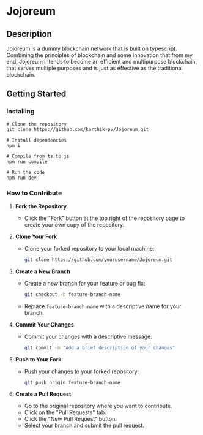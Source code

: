 # Jojoreum

## Description

Jojoreum is a dummy blockchain network that is built on typescript. Combining the principles of blockchain and some innovation that from my end, Jojoreum intends to become an efficient and multipurpose blockchain, that serves multiple purposes and is just as effective as the traditional blockchain.

## Getting Started

### Installing

```
# Clone the repository
git clone https://github.com/karthik-pv/Jojoreum.git

# Install dependencies
npm i

# Compile from ts to js
npm run compile

# Run the code
npm run dev
```

### How to Contribute

1. **Fork the Repository**

   - Click the "Fork" button at the top right of the repository page to create your own copy of the repository.

2. **Clone Your Fork**

   - Clone your forked repository to your local machine:
     ```bash
     git clone https://github.com/yourusername/Jojoreum.git
     ```

3. **Create a New Branch**
   - Create a new branch for your feature or bug fix:
     ```bash
     git checkout -b feature-branch-name
     ```
   - Replace `feature-branch-name` with a descriptive name for your branch.
4. **Commit Your Changes**

   - Commit your changes with a descriptive message:
     ```bash
     git commit -m "Add a brief description of your changes"
     ```

5. **Push to Your Fork**

   - Push your changes to your forked repository:
     ```bash
     git push origin feature-branch-name
     ```

6. **Create a Pull Request**
   - Go to the original repository where you want to contribute.
   - Click on the "Pull Requests" tab.
   - Click the "New Pull Request" button.
   - Select your branch and submit the pull request.
